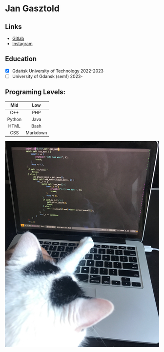 # Jan Gasztold

## Links 
- [Gitlab](https://gitlab.com/jankotanime)
- [Instagram](https://www.instagram.com/jankotanime/)

## Education
- [x] Gdańsk University of Technology 2022-2023
- [ ] University of Gdansk (sem1) 2023-

## Programing Levels:
|Mid|Low|
|:----:|:----:|
|C++|PHP|
|Python|Java|
|HTML|Bash|
|CSS|Markdown|

![programming cat](programming-cat.jpg)
